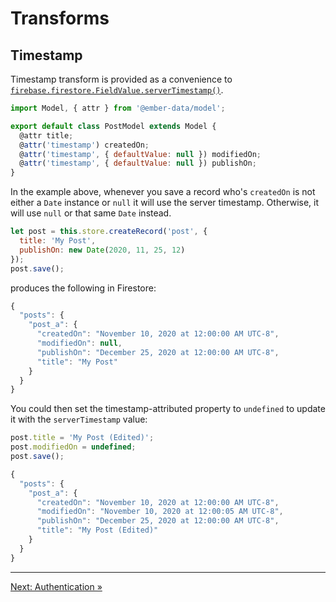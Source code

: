 # Transforms

## Timestamp

Timestamp transform is provided as a convenience to [`firebase.firestore.FieldValue.serverTimestamp()`](https://firebase.google.com/docs/reference/js/firebase.firestore.FieldValue#servertimestamp).

```javascript
import Model, { attr } from '@ember-data/model';

export default class PostModel extends Model {
  @attr title;
  @attr('timestamp') createdOn;
  @attr('timestamp', { defaultValue: null }) modifiedOn;
  @attr('timestamp', { defaultValue: null }) publishOn;
}
```

In the example above, whenever you save a record who's `createdOn` is not either a `Date` instance or `null` it will use the server timestamp. Otherwise, it will use `null` or that same `Date` instead.

```javascript
let post = this.store.createRecord('post', {
  title: 'My Post',
  publishOn: new Date(2020, 11, 25, 12)
});
post.save();
```

produces the following in Firestore:

```javascript
{
  "posts": {
    "post_a": {
      "createdOn": "November 10, 2020 at 12:00:00 AM UTC-8",
      "modifiedOn": null,
      "publishOn": "December 25, 2020 at 12:00:00 AM UTC-8",
      "title": "My Post"
    }
  }
}
```

You could then set the timestamp-attributed property to `undefined` to update it with the `serverTimestamp` value:

```javascript
post.title = 'My Post (Edited)';
post.modifiedOn = undefined;
post.save();
```

```javascript
{
  "posts": {
    "post_a": {
      "createdOn": "November 10, 2020 at 12:00:00 AM UTC-8",
      "modifiedOn": "November 10, 2020 at 12:00:05 AM UTC-8",
      "publishOn": "December 25, 2020 at 12:00:00 AM UTC-8",
      "title": "My Post (Edited)"
    }
  }
}
```
---

[Next: Authentication »](authentication.md)
